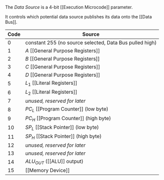 The _Data Source_ is a 4-bit [[Execution Microcode]] parameter.

It controls which potential data source publishes its data onto the [[Data Bus]].

| Code | Source                                                  |
| ---- | ------------------------------------------------------- |
| 0    | constant 255 (no source selected, Data Bus pulled high) |
| 1    | $A$ [[General Purpose Registers]]                       |
| 2    | $B$ [[General Purpose Registers]]                       |
| 3    | $C$ [[General Purpose Registers]]                       |
| 4    | $D$ [[General Purpose Registers]]                       |
| 5    | $L_1$ [[Literal Registers]]                             |
| 6    | $L_2$ [[Literal Registers]]                             |
| 7    | _unused, reserved for later_                            |
| 8    | $PC_L$ [[Program Counter]] (low byte)                   |
| 9    | $PC_H$ [[Program Counter]] (high byte)                  |
| 10   | $SP_L$ [[Stack Pointer]] (low byte)                     |
| 11   | $SP_H$ [[Stack Pointer]] (high byte)                    |
| 12   | _unused, reserved for later_                            |
| 13   | _unused, reserved for later_                            |
| 14   | $ALU_{OUT}$ ([[ALU]] output)                            |
| 15   | [[Memory Device]]                                       |

